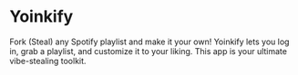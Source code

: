 # Yoinkify
 Fork (Steal) any Spotify playlist and make it your own! Yoinkify lets you log in, grab a playlist, and customize it to your liking. This app is your ultimate vibe-stealing toolkit.

